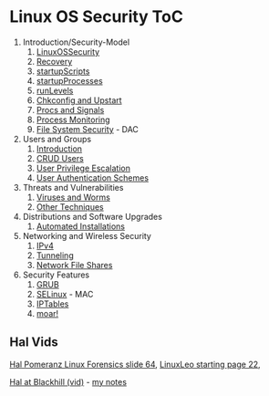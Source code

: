 # Linux OS Security ToC

1. Introduction/Security-Model
   1. [LinuxOSSecurity](LinuxOSSecurity.md)
   2. [Recovery](Recovery.md)
   3. [startupScripts](startupScripts.md)
   4. [startupProcesses](startupProcesses.md)
   5. [runLevels](runLevels.md)
   6. [Chkconfig and Upstart](serviceTools.md)
   7. [Procs and Signals](PandS.md)
   8. [Process Monitoring](procMon.md)
   9. [File System Security](fsSec.md) - DAC
2. Users and Groups
   1. [Introduction](uandg.md)
   2. [CRUD Users](crudusers.md)
   3. [User Privilege Escalation](uprivesc.md)
   4. [User Authentication Schemes](uAuth.md)
3. Threats and Vulnerabilities
   1. [Viruses and Worms](vandw.md)
   2. [Other Techniques](misc_vandw.md)
4. Distributions and Software Upgrades
   1. [Automated Installations](autoinstall.md)
5. Networking and Wireless Security
   1. [IPv4](networking1.md)
   2. [Tunneling](networking2.md)
   3. [Network File Shares](netfileshare.md)
6. Security Features
   1. [GRUB](grub.md)
   2. [SELinux](selinux.md) - MAC
   3. [IPTables]()
   4. [moar!]()



## Hal Vids

 [Hal Pomeranz Linux Forensics slide 64](https://archive.org/details/HalLinuxForensics/page/n1/mode/2up), [LinuxLeo starting page 22](https://linuxleo.com/Docs/LinuxLeo_4.93.pdf), 

[Hal at Blackhill (vid)](https://www.blackhillsinfosec.com/webcast-linux-forensics-magical-mystery-tour-with-hal-pomeranz/) - [my notes](Hal_MagicalMysteryTour.md)

